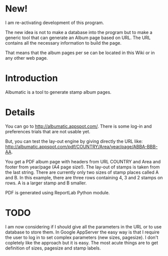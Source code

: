 # New! #

I am re-activating development of this program.

The new idea is not to make a database into the program but to make a generic
tool that can generate an Album page based on URL. The URL contains all the
necessary information to build the page.

That means that the album pages per se can be located in this Wiki
or in any other web page.


# Introduction #

Albumatic is a tool to generate stamp album pages.


# Details #

You can go to http://albumatic.appspot.com/. There is some log-in
and preferences trials that are not usable yet.

But, you can test the lay-out engine by giving directly the URL like:
http://albumatic.appspot.com/pdf/COUNTRY/Area/year/page/ABBA-BBB-AA.

You get a PDF album page with headers from URL COUNTRY and Area and
footer from year/page (A4 page size!). The lay-out of stamps is taken
from the last string. There are currently only two sizes of stamp places
called A and B. In this example, there are three rows containing 4, 3 and 2
stamps on rows. A is a larger stamp and B smaller.

PDF is generated using ReportLab Python module.


# TODO #

I am now considering if I should give all the parameters in the URL
or to use database to store them. In Google AppServer the easy way is
that I require the user to log in to set complex parameters (new sizes,
pagesize). I don't copletely like the approach but it is easy. The most
acute things are to get definition of sizes, pagesize and stamp labels.
